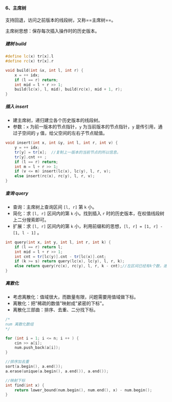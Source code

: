 #### 6、主席树

支持回退，访问之前版本的线段树，又称==主席树==。

主席树思想：保存每次插入操作时的历史版本。

##### 建树 build

```c++
#define lc(x) tr[x].l
#define rc(x) tr[x].r

void build(int &x, int l, int r) {
    x = ++ idx;
    if (l == r) return;
    int mid = l + r >> 1;
    build(lc(x), l, mid), build(rc(x), mid + 1, r);
}
```



##### 插入 insert

- 建主席树，递归建立各个历史版本的线段树。
- 参数：`x` 为前一版本的节点指针，`y` 为当前版本的节点指针，`y` 是传引用，通过子空间的 `y` 值，给父空间的左右子节点赋值。

```c++
void insert(int x, int &y, int l, int r, int v) {
    y = ++ idx;
    tr[y] = tr[x];  //复制上一版本的当前节点的所以信息。
    tr[y].cnt ++ ;
    if (l == r) return;
    int m = l + r >> 1;
    if (v <= m) insert(lc(x), lc(y), l, r, v);
    else insert(rc(x), rc(y), l, r, v);
}
```



##### 查询 query

- 查询：主席树上查询区间 `[l, r]` 第 `k` 小。
- 简化：求 `[l, r]` 区间内的第 `k` 小。找到插入 `r` 时的历史版本，在权值线段树上二分搜索即可。
- 扩展：求 `[l, r]` 区间内的第 `k` 小，利用前缀和的思想，`[l, r] = [1, r] - [1, l - 1]` 。

```c++
int query(int x, int y, int l, int r, int k) {
    if (l == r) return l;
    int mid = l + r >> 1;
    int cnt = tr[lc(y)].cnt - tr[lc(x)].cnt;
    if (k >= s) return query(lc(x), lc(y), l, r, k);
    else return query(rc(x), rc(y), l, r, k - cnt);//左区间已经有k个数，递归右区间只需k-cnt
}
```



##### 离散化

- 考虑离散化：值域很大，而数量有限，问题需要用值域做下标。
- 离散化：把"稀疏的数值"映射成"紧密的下标"。
- 离散化三部曲：排序、去重、二分找下标。

```c++
/*
num 离散化数组
*/

for (int i = 1; i <= n; i ++ ) {
    cin >> a[i];
    num.push_back(a[i]);
}

//排序加去重
sort(a.begin(), a.end());
a.erase(unique(a.begin(), a.end()), a.end());

//映射下标
int find(int x) {
    return lower_bound(num.begin(), num.end(), x) - num.begin();
}
```
